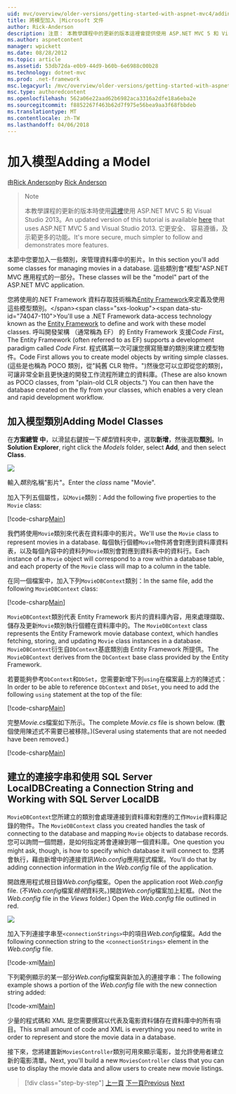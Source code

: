 ```yaml
---
uid: mvc/overview/older-versions/getting-started-with-aspnet-mvc4/adding-a-model
title: 將模型加入 |Microsoft 文件
author: Rick-Anderson
description: 注意： 本教學課程中的更新的版本這裡會提供使用 ASP.NET MVC 5 和 Visual Studio 2013。 這是更安全、 容易遵循，以及示範...
ms.author: aspnetcontent
manager: wpickett
ms.date: 08/28/2012
ms.topic: article
ms.assetid: 53db72da-e0b9-44d9-b60b-6e6988c00b28
ms.technology: dotnet-mvc
ms.prod: .net-framework
msc.legacyurl: /mvc/overview/older-versions/getting-started-with-aspnet-mvc4/adding-a-model
msc.type: authoredcontent
ms.openlocfilehash: 562a06e22aad62b6982aca3316a2dfe18a6eba2e
ms.sourcegitcommit: f8852267f463b62d7f975e56bea9aa3f68fbbdeb
ms.translationtype: MT
ms.contentlocale: zh-TW
ms.lasthandoff: 04/06/2018
---
```

<a name="adding-a-model"></a><span data-ttu-id="74047-104">加入模型</span><span class="sxs-lookup"><span data-stu-id="74047-104">Adding a Model</span></span>
====================
<span data-ttu-id="74047-105">由[Rick Anderson](https://github.com/Rick-Anderson)</span><span class="sxs-lookup"><span data-stu-id="74047-105">by [Rick Anderson](https://github.com/Rick-Anderson)</span></span>

> > [!NOTE]
> > <span data-ttu-id="74047-106">本教學課程的更新的版本時使用[這裡](../../getting-started/introduction/getting-started.md)使用 ASP.NET MVC 5 和 Visual Studio 2013。</span><span class="sxs-lookup"><span data-stu-id="74047-106">An updated version of this tutorial is available [here](../../getting-started/introduction/getting-started.md) that uses ASP.NET MVC 5 and Visual Studio 2013.</span></span> <span data-ttu-id="74047-107">它更安全、 容易遵循，及示範更多的功能。</span><span class="sxs-lookup"><span data-stu-id="74047-107">It's more secure, much simpler to follow and demonstrates more features.</span></span>


<span data-ttu-id="74047-108">本節中您要加入一些類別，來管理資料庫中的影片。</span><span class="sxs-lookup"><span data-stu-id="74047-108">In this section you'll add some classes for managing movies in a database.</span></span> <span data-ttu-id="74047-109">這些類別會&quot;模型&quot;ASP.NET MVC 應用程式的一部分。</span><span class="sxs-lookup"><span data-stu-id="74047-109">These classes will be the &quot;model&quot; part of the ASP.NET MVC application.</span></span>

<span data-ttu-id="74047-110">您將使用的.NET Framework 資料存取技術稱為[Entity Framework](https://msdn.microsoft.com/library/bb399572(VS.110).aspx)來定義及使用這些模型類別。</span><span class="sxs-lookup"><span data-stu-id="74047-110">You'll use a .NET Framework data-access technology known as the [Entity Framework](https://msdn.microsoft.com/library/bb399572(VS.110).aspx) to define and work with these model classes.</span></span> <span data-ttu-id="74047-111">呼叫開發架構 （通常稱為 EF） 的 Entity Framework 支援*Code First*。</span><span class="sxs-lookup"><span data-stu-id="74047-111">The Entity Framework (often referred to as EF) supports a development paradigm called *Code First*.</span></span> <span data-ttu-id="74047-112">程式碼第一次可讓您撰寫簡單的類別來建立模型物件。</span><span class="sxs-lookup"><span data-stu-id="74047-112">Code First allows you to create model objects by writing simple classes.</span></span> <span data-ttu-id="74047-113">(這些是也稱為 POCO 類別，從&quot;純舊 CLR 物件。&quot;)然後您可以立即從您的類別，可讓非常全新且更快速的開發工作流程所建立的資料庫。</span><span class="sxs-lookup"><span data-stu-id="74047-113">(These are also known as POCO classes, from &quot;plain-old CLR objects.&quot;) You can then have the database created on the fly from your classes, which enables a very clean and rapid development workflow.</span></span>

## <a name="adding-model-classes"></a><span data-ttu-id="74047-114">加入模型類別</span><span class="sxs-lookup"><span data-stu-id="74047-114">Adding Model Classes</span></span>

<span data-ttu-id="74047-115">在**方案總管 中**，以滑鼠右鍵按一下*模型*資料夾中，選取**新增**，然後選取**類別**。</span><span class="sxs-lookup"><span data-stu-id="74047-115">In **Solution Explorer**, right click the *Models* folder, select **Add**, and then select **Class**.</span></span>

![](adding-a-model/_static/image1.png)

<span data-ttu-id="74047-116">輸入*類別*名稱&quot;影片&quot;。</span><span class="sxs-lookup"><span data-stu-id="74047-116">Enter the *class* name &quot;Movie&quot;.</span></span>

<span data-ttu-id="74047-117">加入下列五個屬性，以`Movie`類別：</span><span class="sxs-lookup"><span data-stu-id="74047-117">Add the following five properties to the `Movie` class:</span></span>

[!code-csharp[Main](adding-a-model/samples/sample1.cs)]

<span data-ttu-id="74047-118">我們將使用`Movie`類別來代表在資料庫中的影片。</span><span class="sxs-lookup"><span data-stu-id="74047-118">We'll use the `Movie` class to represent movies in a database.</span></span> <span data-ttu-id="74047-119">每個執行個體`Movie`物件將會對應到資料庫資料表，以及每個內容中的資料列`Movie`類別會對應到資料表中的資料行。</span><span class="sxs-lookup"><span data-stu-id="74047-119">Each instance of a `Movie` object will correspond to a row within a database table, and each property of the `Movie` class will map to a column in the table.</span></span>

<span data-ttu-id="74047-120">在同一個檔案中，加入下列`MovieDBContext`類別：</span><span class="sxs-lookup"><span data-stu-id="74047-120">In the same file, add the following `MovieDBContext` class:</span></span>

[!code-csharp[Main](adding-a-model/samples/sample2.cs)]

<span data-ttu-id="74047-121">`MovieDBContext`類別代表 Entity Framework 影片的資料庫內容，用來處理擷取、 儲存及更新`Movie`類別執行個體在資料庫中的。</span><span class="sxs-lookup"><span data-stu-id="74047-121">The `MovieDBContext` class represents the Entity Framework movie database context, which handles fetching, storing, and updating `Movie` class instances in a database.</span></span> <span data-ttu-id="74047-122">`MovieDBContext`衍生自`DbContext`基底類別由 Entity Framework 所提供。</span><span class="sxs-lookup"><span data-stu-id="74047-122">The `MovieDBContext` derives from the `DbContext` base class provided by the Entity Framework.</span></span>

<span data-ttu-id="74047-123">若要能夠參考`DbContext`和`DbSet`，您需要新增下列`using`在檔案最上方的陳述式：</span><span class="sxs-lookup"><span data-stu-id="74047-123">In order to be able to reference `DbContext` and `DbSet`, you need to add the following `using` statement at the top of the file:</span></span>

[!code-csharp[Main](adding-a-model/samples/sample3.cs)]

<span data-ttu-id="74047-124">完整*Movie.cs*檔案如下所示。</span><span class="sxs-lookup"><span data-stu-id="74047-124">The complete *Movie.cs* file is shown below.</span></span> <span data-ttu-id="74047-125">(數個使用陳述式不需要已被移除。)</span><span class="sxs-lookup"><span data-stu-id="74047-125">(Several using statements that are not needed have been removed.)</span></span>

[!code-csharp[Main](adding-a-model/samples/sample4.cs)]

## <a name="creating-a-connection-string-and-working-with-sql-server-localdb"></a><span data-ttu-id="74047-126">建立的連接字串和使用 SQL Server LocalDB</span><span class="sxs-lookup"><span data-stu-id="74047-126">Creating a Connection String and Working with SQL Server LocalDB</span></span>

<span data-ttu-id="74047-127">`MovieDBContext`您所建立的類別會處理連接到資料庫和對應的工作`Movie`資料庫記錄的物件。</span><span class="sxs-lookup"><span data-stu-id="74047-127">The `MovieDBContext` class you created handles the task of connecting to the database and mapping `Movie` objects to database records.</span></span> <span data-ttu-id="74047-128">您可以詢問一個問題，是如何指定將會連線到哪一個資料庫。</span><span class="sxs-lookup"><span data-stu-id="74047-128">One question you might ask, though, is how to specify which database it will connect to.</span></span> <span data-ttu-id="74047-129">您將會執行，藉由新增中的連接資訊*Web.config*應用程式檔案。</span><span class="sxs-lookup"><span data-stu-id="74047-129">You'll do that by adding connection information in the *Web.config* file of the application.</span></span>

<span data-ttu-id="74047-130">開啟應用程式根目錄*Web.config*檔案。</span><span class="sxs-lookup"><span data-stu-id="74047-130">Open the application root *Web.config* file.</span></span> <span data-ttu-id="74047-131">(不*Web.config*檔案*檢視*資料夾。)開啟*Web.config*檔案加上紅框。</span><span class="sxs-lookup"><span data-stu-id="74047-131">(Not the *Web.config* file in the *Views* folder.) Open the *Web.config* file outlined in red.</span></span>

![](adding-a-model/_static/image2.png)

<span data-ttu-id="74047-132">加入下列連接字串至`<connectionStrings>`中的項目*Web.config*檔案。</span><span class="sxs-lookup"><span data-stu-id="74047-132">Add the following connection string to the `<connectionStrings>` element in the *Web.config* file.</span></span>

[!code-xml[Main](adding-a-model/samples/sample5.xml)]

<span data-ttu-id="74047-133">下列範例顯示的某一部分*Web.config*檔案與新加入的連接字串：</span><span class="sxs-lookup"><span data-stu-id="74047-133">The following example shows a portion of the *Web.config* file with the new connection string added:</span></span>

[!code-xml[Main](adding-a-model/samples/sample6.xml?highlight=6-9)]

<span data-ttu-id="74047-134">少量的程式碼和 XML 是您需要撰寫以代表及電影資料儲存在資料庫中的所有項目。</span><span class="sxs-lookup"><span data-stu-id="74047-134">This small amount of code and XML is everything you need to write in order to represent and store the movie data in a database.</span></span>

<span data-ttu-id="74047-135">接下來，您將建置新`MoviesController`類別可用來顯示電影，並允許使用者建立新的電影清單。</span><span class="sxs-lookup"><span data-stu-id="74047-135">Next, you'll build a new `MoviesController` class that you can use to display the movie data and allow users to create new movie listings.</span></span>

> [!div class="step-by-step"]
> <span data-ttu-id="74047-136">[上一頁](adding-a-view.md)
> [下一頁](accessing-your-models-data-from-a-controller.md)</span><span class="sxs-lookup"><span data-stu-id="74047-136">[Previous](adding-a-view.md)
[Next](accessing-your-models-data-from-a-controller.md)</span></span>
